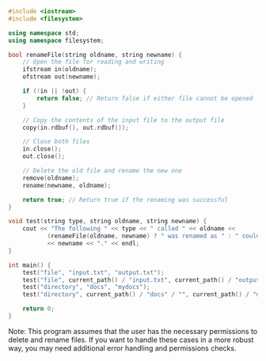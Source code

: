 ```cpp
#include <iostream>
#include <filesystem>

using namespace std;
using namespace filesystem;

bool renameFile(string oldname, string newname) {
    // Open the file for reading and writing
    ifstream in(oldname);
    ofstream out(newname);

    if (!in || !out) {
        return false; // Return false if either file cannot be opened
    }

    // Copy the contents of the input file to the output file
    copy(in.rdbuf(), out.rdbuf());

    // Close both files
    in.close();
    out.close();

    // Delete the old file and rename the new one
    remove(oldname);
    rename(newname, oldname);

    return true; // Return true if the renaming was successful
}

void test(string type, string oldname, string newname) {
    cout << "The following " << type << " called " << oldname <<
           (renameFile(oldname, newname) ? " was renamed as " : " could not be renamed into ")
           << newname << "." << endl;
}

int main() {
    test("file", "input.txt", "output.txt");
    test("file", current_path() / "input.txt", current_path() / "output.txt");
    test("directory", "docs", "mydocs");
    test("directory", current_path() / "docs" / "", current_path() / "mydocs" / "");

    return 0;
}
```

Note: This program assumes that the user has the necessary permissions to delete and rename files. If you want to handle these cases in a more robust way, you may need additional error handling and permissions checks.

